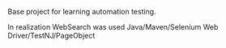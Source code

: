Base project for learning automation testing. 

In realization WebSearch was used Java/Maven/Selenium Web Driver/TestNJ/PageObject